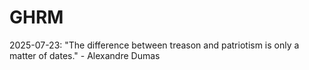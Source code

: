 # GHRM

2025-07-23: "The difference between treason and patriotism is only a matter of dates." - Alexandre Dumas